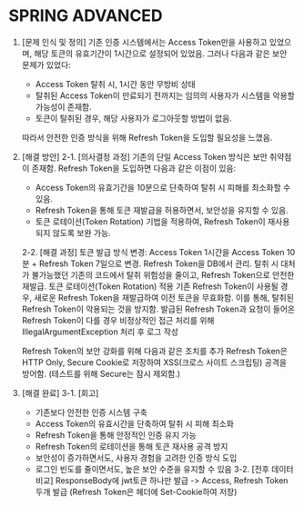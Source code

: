 # SPRING ADVANCED

1. [문제 인식 및 정의]
   기존 인증 시스템에서는 Access Token만을 사용하고 있었으며, 해당 토큰의 유효기간이 1시간으로 설정되어 있었음.
   그러나 다음과 같은 보안 문제가 있었다:
      - Access Token 탈취 시, 1시간 동안 무방비 상태
      - 탈취된 Access Token이 만료되기 전까지는 임의의 사용자가 시스템을 악용할 가능성이 존재함.
      - 토큰이 탈취된 경우, 해당 사용자가 로그아웃할 방법이 없음.

   따라서 안전한 인증 방식을 위해 Refresh Token을 도입할 필요성을 느꼈음.


2. [해결 방안]
   2-1. [의사결정 과정]
   기존의 단일 Access Token 방식은 보안 취약점이 존재함.
   Refresh Token을 도입하면 다음과 같은 이점이 있음:
   - Access Token의 유효기간을 10분으로 단축하여 탈취 시 피해를 최소화할 수 있음.
   - Refresh Token을 통해 토큰 재발급을 허용하면서, 보안성을 유지할 수 있음.
   - 토큰 로테이션(Token Rotation) 기법을 적용하여, Refresh Token이 재사용되지 않도록 보완 가능.
   
   2-2. [해결 과정]
   토큰 발급 방식 변경:
      Access Token 1시간을 Access Token 10분 + Refresh Token 7일으로 변경.
      Refresh Token을 DB에서 관리.
      탈취 시 대처가 불가능했던 기존의 코드에서 탈취 위험성을 줄이고, Refresh Token으로 안전한 재발급.
   토큰 로테이션(Token Rotation) 적용
      기존 Refresh Token이 사용될 경우, 새로운 Refresh Token을 재발급하여 이전 토큰을 무효화함.
      이를 통해, 탈취된 Refresh Token이 악용되는 것을 방지함.
      발급된 Refresh Token과 요청이 들어온 Refresh Token이 다를 경우 비정상적인 접근 처리를 위해 IllegalArgumentException 처리 후 로그 작성

   Refresh Token의 보안 강화를 위해 다음과 같은 조치를 추가
      Refresh Token은 HTTP Only, Secure Cookie로 저장하여 XSS(크로스 사이트 스크립팅) 공격을 방어함. (테스트를 위해 Secure는 잠시 제외함.)
      
   
3. [해결 완료]
   3-1. [회고]
   -	기존보다 안전한 인증 시스템 구축
   -	Access Token의 유효시간을 단축하여 탈취 시 피해 최소화
   -	Refresh Token을 통해 안정적인 인증 유지 가능
   -	Refresh Token의 로테이션을 통해 토큰 재사용 공격 방지
   -	보안성이 증가하면서도, 사용자 경험을 고려한 인증 방식 도입
   -	로그인 빈도를 줄이면서도, 높은 보안 수준을 유지할 수 있음
   3-2. [전후 데이터 비교]
      ResponseBody에 jwt토큰 하나만 발급 -> Access, Refresh Token 두개 발급 (Refresh Token은 헤더에 Set-Cookie하여 저장)
